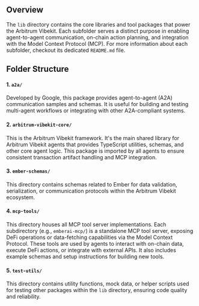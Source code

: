 ## Overview

The `lib` directory contains the core libraries and tool packages that power the Arbitrum Vibekit. Each subfolder serves a distinct purpose in enabling agent-to-agent communication, on-chain action planning, and integration with the Model Context Protocol (MCP). For more information about each subfolder, checkout its dedicated `README.md` file.

## Folder Structure

#### 1. `a2a/`

Developed by Google, this package provides agent-to-agent (A2A) communication samples and schemas. It is useful for building and testing multi-agent workflows or integrating with other A2A-compliant systems.

#### 2. `arbitrum-vibekit-core/`

This is the Arbitrum Vibekit framework. It's the main shared library for Arbitrum Vibekit agents that provides TypeScript utilities, schemas, and other core agent logic. This package is imported by all agents to ensure consistent transaction artifact handling and MCP integration.

#### 3. `ember-schemas/`

This directory contains schemas related to Ember for data validation, serialization, or communication protocols within the Arbitrum Vibekit ecosystem.

#### 4. `mcp-tools/`

This directory houses all MCP tool server implementations. Each subdirectory (e.g., `emberai-mcp/`) is a standalone MCP tool server, exposing DeFi operations or data-fetching capabilities via the Model Context Protocol. These tools are used by agents to interact with on-chain data, execute DeFi actions, or integrate with external APIs. It also includes example schemas and setup instructions for building new tools.

#### 5. `test-utils/`

This directory contains utility functions, mock data, or helper scripts used for testing other packages within the `lib` directory, ensuring code quality and reliability.
